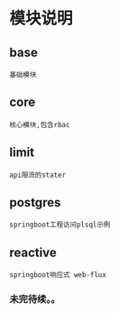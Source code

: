 # 模块说明

## base
    基础模块

## core
    核心模块,包含rbac
 
## limit
    api限流的stater
    
## postgres
    springboot工程访问plsql示例
    
## reactive
    springboot响应式 web-flux

### 未完待续。。